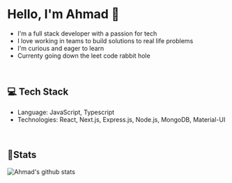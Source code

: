 <h1>Hello, I'm Ahmad 👋</h1>

* I'm a full stack developer with a passion for tech
* I love working in teams to build solutions to real life problems
* I'm curious and eager to learn
* Currenty going down the leet code rabbit hole

<br />

## 💻 Tech Stack
* Language: JavaScript, Typescript
* Technologies: React, Next.js, Express.js, Node.js, MongoDB, Material-UI

<br />

## 📝Stats
![Ahmad's github stats](https://github-readme-stats.vercel.app/api?username=Habib-Ahmad&show_icons=true&count_private=true&title_color=70a5fd&icon_color=bf91f3&text_color=38bdae&bg_color=0d1117)
